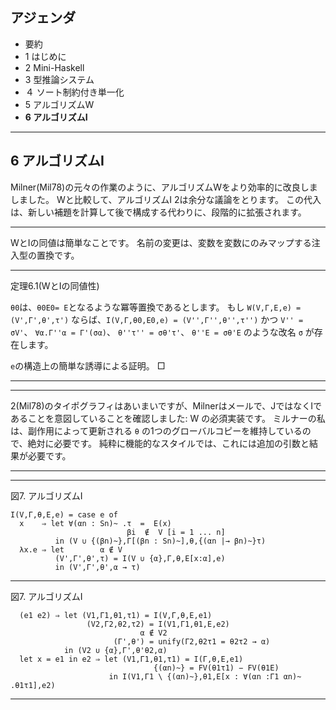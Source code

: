 ## アジェンダ

  - 要約
  - 1 はじめに
  - 2 Mini-Haskell
  - 3 型推論システム
  - ４ ソート制約付き単一化
  - 5 アルゴリズムW
  - **6 アルゴリズムI**

---

## 6 アルゴリズムI

  Milner(Mil78)の元々の作業のように、アルゴリズムWをより効率的に改良しましました。
  Wと比較して、アルゴリズムI 2は余分な議論をとります。
  この代入は、新しい補題を計算して後で構成する代わりに、段階的に拡張されます。

---

  WとIの同値は簡単なことです。
  名前の変更は、変数を変数にのみマップする注入型の置換です。

---

  定理6.1(WとIの同値性)

  `θ0`は、`θ0E0= E`となるような冪等置換であるとします。
  もし `W(V,Γ,E,e) = (V',Γ',θ',τ')` ならば、`I(V,Γ,θ0,E0,e) = (V'',Γ'',θ'',τ'')` かつ `V'' = σV'`、 `∀α.Γ''α = Γ'(σα)`、 `θ''τ'' = σθ'τ'`、 `θ''E = σθ'E` のような改名 `σ` が存在します。

  `e`の構造上の簡単な誘導による証明。 □

---

  ----

  2(Mil78)のタイポグラフィはあいまいですが、Milnerはメールで、JではなくIであることを意図していることを確認しました: W の必須実装です。
  ミルナーの私は、副作用によって更新される `θ` の1つのグローバルコピーを維持しているので、絶対に必要です。
  純粋に機能的なスタイルでは、これには追加の引数と結果が必要です。

  ----

  <!-- page 21 -->

---

  図7. アルゴリズムI

    I(V,Γ,θ,E,e) = case e of
      x    ⇒ let ∀(αn : Sn)~ .τ  =  E(x)
                              βi  ∉  V [i = 1 ... n]
              in (V ∪ {(βn)~},Γ[(βn : Sn)~],θ,{(αn |→ βn)~}τ)
      λx.e ⇒ let        α ∉ V
              (V',Γ',θ',τ) = I(V ∪ {α},Γ,θ,E[x:α],e)
              in (V',Γ',θ',α → τ)

---

  図7. アルゴリズムI

      (e1 e2) ⇒ let (V1,Γ1,θ1,τ1) = I(V,Γ,θ,E,e1)
                     (V2,Γ2,θ2,τ2) = I(V1,Γ1,θ1,E,e2)
                                 α ∉ V2
                           (Γ',θ') = unify(Γ2,θ2τ1 = θ2τ2 → α)
                in (V2 ∪ {α},Γ',θ'θ2,α)
      let x = e1 in e2 ⇒ let (V1,Γ1,θ1,τ1) = I(Γ,θ,E,e1)
                                    {(αn)~} = FV(θ1τ1) − FV(θ1E)
                          in I(V1,Γ1 \ {(αn)~},θ1,E[x : ∀(αn :Γ1 αn)~ .θ1τ1],e2)


---
